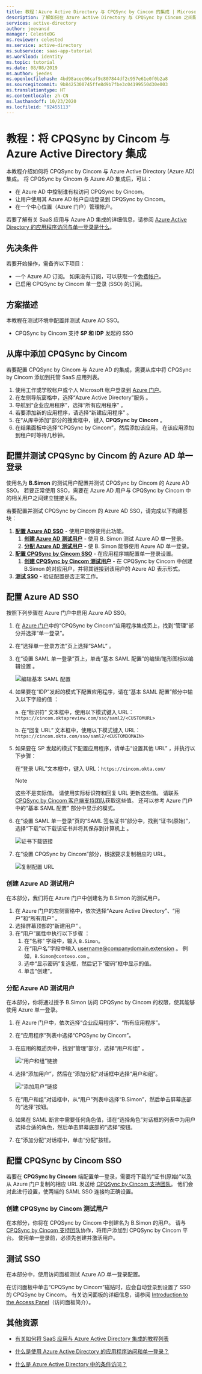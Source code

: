 ```yaml
---
title: 教程：Azure Active Directory 与 CPQSync by Cincom 的集成 | Microsoft Docs
description: 了解如何在 Azure Active Directory 与 CPQSync by Cincom 之间配置单一登录。
services: active-directory
author: jeevansd
manager: CelesteDG
ms.reviewer: celested
ms.service: active-directory
ms.subservice: saas-app-tutorial
ms.workload: identity
ms.topic: tutorial
ms.date: 08/08/2019
ms.author: jeedes
ms.openlocfilehash: 4bd98acec06caf9c807844df2c957e61e0f0b2a8
ms.sourcegitcommit: 9b8425300745ffe8d9b7fbe3c04199550d30e003
ms.translationtype: HT
ms.contentlocale: zh-CN
ms.lasthandoff: 10/23/2020
ms.locfileid: "92455113"
---
```

# <a name="tutorial-integrate-cpqsync-by-cincom-with-azure-active-directory"></a>教程：将 CPQSync by Cincom 与 Azure Active Directory 集成

本教程介绍如何将 CPQSync by Cincom 与 Azure Active Directory (Azure AD) 集成。 将 CPQSync by Cincom 与 Azure AD 集成后，可以：

* 在 Azure AD 中控制谁有权访问 CPQSync by Cincom。
* 让用户使用其 Azure AD 帐户自动登录到 CPQSync by Cincom。
* 在一个中心位置（Azure 门户）管理帐户。

若要了解有关 SaaS 应用与 Azure AD 集成的详细信息，请参阅 [Azure Active Directory 的应用程序访问与单一登录是什么](../manage-apps/what-is-single-sign-on.md)。

## <a name="prerequisites"></a>先决条件

若要开始操作，需备齐以下项目：

* 一个 Azure AD 订阅。 如果没有订阅，可以获取一个[免费帐户](https://azure.microsoft.com/free/)。
* 已启用 CPQSync by Cincom 单一登录 (SSO) 的订阅。

## <a name="scenario-description"></a>方案描述

本教程在测试环境中配置并测试 Azure AD SSO。

* CPQSync by Cincom 支持 **SP 和 IDP** 发起的 SSO

## <a name="adding-cpqsync-by-cincom-from-the-gallery"></a>从库中添加 CPQSync by Cincom

若要配置 CPQSync by Cincom 与 Azure AD 的集成，需要从库中将 CPQSync by Cincom 添加到托管 SaaS 应用列表。

1. 使用工作或学校帐户或个人 Microsoft 帐户登录到 [Azure 门户](https://portal.azure.com)。
1. 在左侧导航窗格中，选择“Azure Active Directory”服务  。
1. 导航到“企业应用程序”，选择“所有应用程序”   。
1. 若要添加新的应用程序，请选择“新建应用程序”  。
1. 在“从库中添加”部分的搜索框中，键入 **CPQSync by Cincom** 。 
1. 在结果面板中选择“CPQSync by Cincom”，然后添加该应用。  在该应用添加到租户时等待几秒钟。

## <a name="configure-and-test-azure-ad-single-sign-on-for-cpqsync-by-cincom"></a>配置并测试 CPQSync by Cincom 的 Azure AD 单一登录

使用名为 **B.Simon** 的测试用户配置并测试 CPQSync by Cincom 的 Azure AD SSO。 若要正常使用 SSO，需要在 Azure AD 用户与 CPQSync by Cincom 中的相关用户之间建立链接关系。

若要配置并测试 CPQSync by Cincom 的 Azure AD SSO，请完成以下构建基块：

1. **[配置 Azure AD SSO](#configure-azure-ad-sso)** - 使用户能够使用此功能。
    1. **[创建 Azure AD 测试用户](#create-an-azure-ad-test-user)** - 使用 B. Simon 测试 Azure AD 单一登录。
    1. **[分配 Azure AD 测试用户](#assign-the-azure-ad-test-user)** - 使 B. Simon 能够使用 Azure AD 单一登录。
2. **[配置 CPQSync by Cincom SSO](#configure-cpqsync-by-cincom-sso)** - 在应用程序端配置单一登录设置。
    1. **[创建 CPQSync by Cincom 测试用户](#create-cpqsync-by-cincom-test-user)** - 在 CPQSync by Cincom 中创建 B.Simon 的对应用户，并将其链接到该用户的 Azure AD 表示形式。
3. **[测试 SSO](#test-sso)** - 验证配置是否正常工作。

## <a name="configure-azure-ad-sso"></a>配置 Azure AD SSO

按照下列步骤在 Azure 门户中启用 Azure AD SSO。

1. 在 [Azure 门户](https://portal.azure.com/)中的“CPQSync by Cincom”应用程序集成页上，找到“管理”部分并选择“单一登录”。   
1. 在“选择单一登录方法”页上选择“SAML”   。
1. 在“设置 SAML 单一登录”页上，单击“基本 SAML 配置”的编辑/笔形图标以编辑设置   。

   ![编辑基本 SAML 配置](common/edit-urls.png)

1. 如果要在“IDP”发起的模式下配置应用程序，请在“基本 SAML 配置”部分中输入以下字段的值   ：

    a. 在“标识符”  文本框中，使用以下模式键入 URL：`https://cincom.oktapreview.com/sso/saml2/<CUSTOMURL>`

    b. 在“回复 URL”  文本框中，使用以下模式键入 URL：`https://cincom.okta.com/sso/saml2/<CUSTOMDOMAIN>`

1. 如果要在 SP  发起的模式下配置应用程序，请单击“设置其他 URL”  ，并执行以下步骤：

    在“登录 URL”文本框中，键入 URL：`https://cincom.okta.com/` 

    > [!NOTE]
    > 这些不是实际值。 请使用实际标识符和回复 URL 更新这些值。 请联系 [CPQSync by Cincom 客户端支持团队](https://cpqsupport.cincomcpq.com)获取这些值。 还可以参考 Azure 门户中的“基本 SAML 配置”  部分中显示的模式。

4. 在“设置 SAML 单一登录”页的“SAML 签名证书”部分中，找到“证书(原始)”，选择“下载”以下载该证书并将其保存到计算机上     。

    ![证书下载链接](common/certificateraw.png)

6. 在“设置 CPQSync by Cincom”部分，根据要求复制相应的 URL。 

    ![复制配置 URL](common/copy-configuration-urls.png)

### <a name="create-an-azure-ad-test-user"></a>创建 Azure AD 测试用户

在本部分，我们将在 Azure 门户中创建名为 B.Simon 的测试用户。

1. 在 Azure 门户的左侧窗格中，依次选择“Azure Active Directory”、“用户”和“所有用户”    。
1. 选择屏幕顶部的“新建用户”  。
1. 在“用户”属性中执行以下步骤  ：
    1. 在“名称”  字段中，输入 `B.Simon`。  
    1. 在“用户名”字段中输入 username@companydomain.extension  。 例如，`B.Simon@contoso.com` 。
    1. 选中“显示密码”复选框，然后记下“密码”框中显示的值。  
    1. 单击“创建”。 

### <a name="assign-the-azure-ad-test-user"></a>分配 Azure AD 测试用户

在本部分，你将通过授予 B.Simon 访问 CPQSync by Cincom 的权限，使其能够使用 Azure 单一登录。

1. 在 Azure 门户中，依次选择“企业应用程序”、“所有应用程序”。  
1. 在“应用程序”列表中选择“CPQSync by Cincom”。 
1. 在应用的概述页中，找到“管理”部分，选择“用户和组”   。

    ![“用户和组”链接](common/users-groups-blade.png)

1. 选择“添加用户”，然后在“添加分配”对话框中选择“用户和组”。   

    ![“添加用户”链接](common/add-assign-user.png)

1. 在“用户和组”对话框中，从“用户”列表中选择“B.Simon”，然后单击屏幕底部的“选择”按钮。   
1. 如果在 SAML 断言中需要任何角色值，请在“选择角色”对话框的列表中为用户选择合适的角色，然后单击屏幕底部的“选择”按钮。  
1. 在“添加分配”对话框中，单击“分配”按钮。  

## <a name="configure-cpqsync-by-cincom-sso"></a>配置 CPQSync by Cincom SSO

若要在 **CPQSync by Cincom** 端配置单一登录，需要将下载的“证书(原始)”以及从 Azure 门户复制的相应 URL 发送给 [CPQSync by Cincom 支持团队](https://cpqsupport.cincomcpq.com)。  他们会对此进行设置，使两端的 SAML SSO 连接均正确设置。

### <a name="create-cpqsync-by-cincom-test-user"></a>创建 CPQSync by Cincom 测试用户

在本部分，你将在 CPQSync by Cincom 中创建名为 B.Simon 的用户。 请与 [CPQSync by Cincom 支持团队](https://cpqsupport.cincomcpq.com)协作，将用户添加到 CPQSync by Cincom 平台。 使用单一登录前，必须先创建并激活用户。

## <a name="test-sso"></a>测试 SSO 

在本部分中，使用访问面板测试 Azure AD 单一登录配置。

在访问面板中单击“CPQSync by Cincom”磁贴时，应会自动登录到设置了 SSO 的 CPQSync by Cincom。 有关访问面板的详细信息，请参阅 [Introduction to the Access Panel](../user-help/my-apps-portal-end-user-access.md)（访问面板简介）。

## <a name="additional-resources"></a>其他资源

- [有关如何将 SaaS 应用与 Azure Active Directory 集成的教程列表](./tutorial-list.md)

- [什么是使用 Azure Active Directory 的应用程序访问和单一登录？](../manage-apps/what-is-single-sign-on.md)

- [什么是 Azure Active Directory 中的条件访问？](../conditional-access/overview.md)